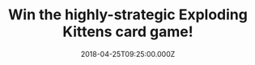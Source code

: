 ---
campaign-uuid: "c-e43fbd0f-7c92-439b-a0d3-fad3fd98d4ae"
type: "Competition"
category: "Entertainment"
date: "2018-04-25T09:25:00.000Z"
end-date: "2018-05-16T23:59:00.000Z"
disable-form: false
is_promoted: false
has_entry_page: true
title: "Win the highly-strategic Exploding Kittens card game!"
competition-description: "The most-backed project in Kickstarter history could be\
  \ coming home with you! NME is giving away one Exploding Kittens card game to one\
  \ lucky NME reader! <br />If this sound like the best family-friendly party game\
  \ to play, think no more and click on the link for a chance to win this fantastic\
  \ game!"
hero-header: "Win the highly-strategic Exploding Kittens card game!"
terms-confirmation: "N/A"
banner-img: "https://assets.expresslyapp.com/asset-3888e4ef-0104-496f-a81f-cd91b053c822.jpg"
logo-left-href: "http://www.nme.com/"
logo-left-image: "https://assets.expresslyapp.com/asset-4abe75b6-b586-4c6c-aaef-663bdb0f020b.jpg"
logo-left-title: "NME"
bg-image-hero: "https://assets.expresslyapp.com/asset-106e8e74-e289-43da-a11d-5a0658a3b0f8.jpg"
bg-image-first: "https://assets.expresslyapp.com/asset-a0432ac0-0c7b-439f-9f50-41d10c0b02ff.png"
bg-image-second: "https://assets.expresslyapp.com/asset-c7806e27-3ed0-46cb-874e-8d32aaf20a19.jpg"
section1-content: "<p>This kitty-powered version of Russian Roulette is so addictive!</p>\
  \ \r\n<p>Players draw cards until someone draws an Exploding Kitten, at which point\
  \ they explode, they are dead, and they are out of the game unless that player has\
  \ a defuse card, which can defuse the Kitten using things like laser pointers, belly\
  \ rubs, and catnip sandwiches. All of the other cards in the deck are used to move,\
  \ mitigate, or avoid the Exploding Kittens.</p>"
section2-content: "<p>This card game is all about kittens, explosions, laser beams\
  \ and sometimes goats! A must for a great night with friends! And now, thanks to\
  \ NME you could get your hands on one of the Exploding kittens card game!</p>\r\n\
  <p>What are you waiting for? Complete the draw below and get ready to beat your\
  \ opponent with the brand new Exploding kittens card game!</p>\r\n<p>Good luck!</p>"
entry-title: "Win the highly-strategic Exploding Kittens card game!"
entry-content: "<p>Enter the draw to win the game that raised more than $8.7 million\
  \ on Kickstarter! Exploding Kittens card game by completing the form below before\
  \ 23:59 on 16th May 2018.</p>"
has-winner: false
prize-description: "One Exploding Kittens card game."
country-restrictions:
- "GB"
---